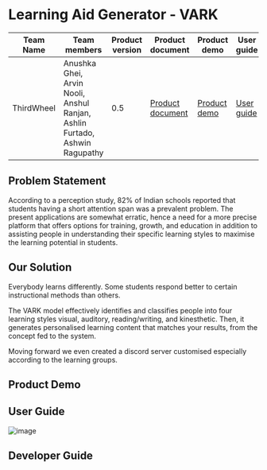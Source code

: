 <h1>Learning Aid Generator - VARK</h1>


| Team Name | Team members | Product version | Product document | Product demo | User guide | Source code | Developer guide |
| ----- | ----- | ----- | ----- | ----- | ----- | ----- | ----- |
| ThirdWheel | Anushka Ghei, Arvin Nooli, Anshul Ranjan, Ashlin Furtado, Ashwin Ragupathy | 0.5 | [Product document](https://anushkaghei.github.io/ThirdWheel-Challenge-4/) | [Product demo](https://example.com/product-demo.mp4) | [User guide](https://github.com/Anushkaghei/ThirdWheel-Challenge-4#user-guide) | [Source code](https://github.com/Anushkaghei/ThirdWheel-Challenge-4) | [Developer guide](https://github.com/Anushkaghei/ThirdWheel-Challenge-4#developer-guide) |


<h2> Problem Statement</h2>
According to a perception study, 82% of Indian schools reported that students having a short attention span was a prevalent problem.
The present applications are somewhat erratic, hence a need for a more precise platform that offers options for training, growth, and education in addition to assisting people in understanding their specific learning styles to maximise the learning potential in students.

<h2>Our Solution</h2>
Everybody learns differently. Some students respond better to certain instructional methods than others.

The VARK model effectively identifies and classifies people into four learning styles visual, auditory, reading/writing, and kinesthetic.
Then, it generates personalised learning content that matches your results, from the concept fed to the system.

Moving forward we even created a discord server customised especially according to the learning groups.

<h2>Product Demo</h2>


<h2>User Guide</h2>

![image](https://user-images.githubusercontent.com/79694271/221420366-e17a9b15-73cf-4022-b0d5-8bc6dfa7c564.png)



<h2>Developer Guide</h2>
